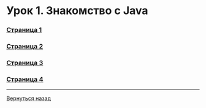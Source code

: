 # Урок 1. Знакомство с Java

### [Страница 1](<Page_1.java>)

### [Страница 2](<Page_2.java>)

### [Страница 3](<Page_3.java>)

### [Страница 4](<Page_4.java>)

---
[Вернуться назад](<../Introduction_to_Java.md>)